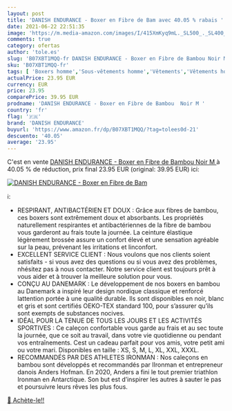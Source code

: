 ```yaml
---
layout: post
title: 'DANISH ENDURANCE - Boxer en Fibre de Bam avec 40.05 % rabais '
date: 2021-06-22 22:51:35
image: 'https://m.media-amazon.com/images/I/415XmKyq9mL._SL500_._SL400_.jpg'
comments: true
category: ofertas
author: 'tole.es'
slug: 'B07XBT1MQQ-fr DANISH ENDURANCE - Boxer en Fibre de Bambou Noir M'
sku: 'B07XBT1MQQ-fr'
tags: [ 'Boxers homme','Sous-vêtements homme','Vêtements','Vêtements homme','danish endurance', ]
actualPrice: 23.95 EUR
currency: EUR
price: 23.95
comparePrice: 39.95 EUR
prodname: 'DANISH ENDURANCE - Boxer en Fibre de Bambou  Noir M '
country: 'fr'
flag: '🇫🇷'
brand: 'DANISH ENDURANCE'
buyurl: 'https://www.amazon.fr/dp/B07XBT1MQQ/?tag=tolees0d-21'
descuento: '40.05'
average: '23.95'
---
```


C'est en vente [DANISH ENDURANCE - Boxer en Fibre de Bambou  Noir M ](https://www.amazon.fr/dp/B07XBT1MQQ/?tag=tolees0d-21)  à  40.05 % de réduction, prix final  23.95 EUR (original: 39.95 EUR) ici:

[![DANISH ENDURANCE - Boxer en Fibre de Bam](https://m.media-amazon.com/images/I/415XmKyq9mL._SL500_._SL400_.jpg)](https://www.amazon.fr/dp/B07XBT1MQQ/?tag=tolees0d-21)

ℹ️:

- RESPIRANT, ANTIBACTÉRIEN ET DOUX : Grâce aux fibres de bambou, ces boxers sont extrêmement doux et absorbants. Les propriétés naturellement respirantes et antibactériennes de la fibre de bambou vous garderont au frais toute la journée. La ceinture élastique légèrement brossée assure un confort élevé et une sensation agréable sur la peau, prévenant les irritations et linconfort.
- EXCELLENT SERVICE CLIENT : Nous voulons que nos clients soient satisfaits - si vous avez des questions ou si vous avez des problèmes, nhésitez pas à nous contacter. Notre service client est toujours prêt à vous aider et à trouver la meilleure solution pour vous.
- CONÇU AU DANEMARK : Le développement de nos boxers en bambou au Danemark a inspiré leur design nordique classique et renforcé lattention portée à une qualité durable. Ils sont disponibles en noir, blanc et gris et sont certifiés OEKO-TEX standard 100, pour s’assurer qu’ils sont exempts de substances nocives.
- IDÉAL POUR LA TENUE DE TOUS LES JOURS ET LES ACTIVITÉS SPORTIVES : Ce caleçon confortable vous garde au frais et au sec toute la journée, que ce soit au travail, dans votre vie quotidienne ou pendant vos entraînements. Cest un cadeau parfait pour vos amis, votre petit ami ou votre mari. Disponibles en taille : XS, S, M, L, XL, XXL, XXXL.
- RECOMMANDÉS PAR DES ATHLETES IRONMAN : Nos caleçons en bambou sont développés et recommandés par lIronman et entrepreneur danois Anders Hofman. En 2020, Anders a fini le tout premier triathlon Ironman en Antarctique. Son but est d’inspirer les autres à sauter le pas et poursuivre leurs rêves les plus fous.

[🛒 Achète-le!!](https://www.amazon.fr/dp/B07XBT1MQQ/?tag=tolees0d-21)
